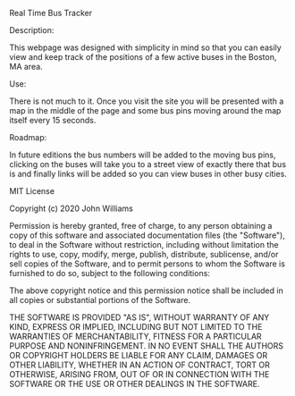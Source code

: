 Real Time Bus Tracker



Description:   

This webpage was designed with simplicity in mind so that you can easily view and keep track of the positions of a few active buses in the Boston, MA area. 

Use:

There is not much to it. Once you visit the site you will be presented with a map in the middle of the page and some bus pins moving around the map itself every 15 seconds.

Roadmap:

In future editions the bus numbers will be added to the moving bus pins, clicking on the buses will take you to a street view of exactly there that bus is and finally links will be added so you can view buses in other busy cities.



MIT License

Copyright (c) 2020 John Williams

Permission is hereby granted, free of charge, to any person obtaining a copy
of this software and associated documentation files (the "Software"), to deal
in the Software without restriction, including without limitation the rights
to use, copy, modify, merge, publish, distribute, sublicense, and/or sell
copies of the Software, and to permit persons to whom the Software is
furnished to do so, subject to the following conditions:

The above copyright notice and this permission notice shall be included in all
copies or substantial portions of the Software.

THE SOFTWARE IS PROVIDED "AS IS", WITHOUT WARRANTY OF ANY KIND, EXPRESS OR
IMPLIED, INCLUDING BUT NOT LIMITED TO THE WARRANTIES OF MERCHANTABILITY,
FITNESS FOR A PARTICULAR PURPOSE AND NONINFRINGEMENT. IN NO EVENT SHALL THE
AUTHORS OR COPYRIGHT HOLDERS BE LIABLE FOR ANY CLAIM, DAMAGES OR OTHER
LIABILITY, WHETHER IN AN ACTION OF CONTRACT, TORT OR OTHERWISE, ARISING FROM,
OUT OF OR IN CONNECTION WITH THE SOFTWARE OR THE USE OR OTHER DEALINGS IN THE
SOFTWARE.
